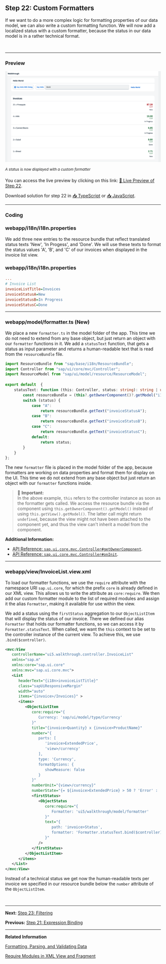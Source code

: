## Step 22: Custom Formatters

If we want to do a more complex logic for formatting properties of our data model, we can also write a custom formatting function. We will now add a localized status with a custom formatter, because the status in our data model is in a rather technical format.

&nbsp;

***

### Preview
  
![](assets/loio7aa185a90dd7495cb6ec30c96bc80a54_LowRes.png "A status is now displayed with a custom formatter")

<sup>*A status is now displayed with a custom formatter*</sup>

You can access the live preview by clicking on this link: [🔗 Live Preview of Step 22](https://sap-samples.github.io/ui5-typescript-walkthrough/build/22/index-cdn.html).

Download solution for step 22 in [📥 TypeScript](https://sap-samples.github.io/ui5-typescript-walkthrough/ui5-typescript-walkthrough-step-22.zip) or [📥 JavaScript](https://sap-samples.github.io/ui5-typescript-walkthrough/ui5-typescript-walkthrough-step-22-js.zip).

***

### Coding

### webapp/i18n/i18n.properties

We add three new entries to the resource bundle that reflect translated status texts 'New', 'In Progess', and 'Done'. We will use these texts to format the status values 'A', 'B', and 'C' of our invoices when displayed in the invoice list view.


### webapp/i18n/i18n.properties

```ini
...
# Invoice List
invoiceListTitle=Invoices
invoiceStatusA=New
invoiceStatusB=In Progress
invoiceStatusC=Done
```

***

### webapp/model/formatter.ts \(New\)

We place a new `formatter.ts` in the model folder of the app. This time we do not need to extend from any base object, but just return an object with our `formatter` functions in it. We add a `statusText` function, that gets a status as input parameter and returns a human-readable text that is read from the `resourceBundle` file.

```ts
import ResourceBundle from "sap/base/i18n/ResourceBundle";
import Controller from "sap/ui/core/mvc/Controller";
import ResourceModel from "sap/ui/model/resource/ResourceModel";

export default  {
    statusText: function (this: Controller, status: string): string | undefined {
        const resourceBundle = (this?.getOwnerComponent()?.getModel("i18n") as ResourceModel)?.getResourceBundle() as ResourceBundle;
        switch (status) {
            case "A":
                return resourceBundle.getText("invoiceStatusA");
            case "B":
                return resourceBundle.getText("invoiceStatusB");
            case "C":
                return resourceBundle.getText("invoiceStatusC");
            default:
                return status;
        }
    }
};

```

The new `formatter` file is placed in the model folder of the app, because formatters are working on data properties and format them for display on the UI. This time we do not extend from any base object but just return an object with our `formatter` functions inside.


>📌 **Important:** <br>
> In the above example, `this` refers to the controller instance as soon as the formatter gets called. We access the resource bundle via the component using `this.getOwnerComponent().getModel()` instead of using `this.getView().getModel()`. The latter call might return `undefined`, because the view might not have been attached to the component yet, and thus the view can't inherit a model from the component.

**Additional Information:**

-   [API Reference: `sap.ui.core.mvc.Controller#getOwnerComponent`](https://sdk.openui5.org/#/api/sap.ui.core.mvc.Controller/methods/getOwnerComponent). 
-   [API Reference: `sap.ui.core.mvc.Controller#onInit`](https://sdk.openui5.org/#/api/sap.ui.core.mvc.Controller/methods/onInit). 

***

### webapp/view/InvoiceList.view.xml

To load our formatter functions, we use the `require` attribute with the namespace URI `sap.ui.core`, for which the prefix `core` is already defined in our XML view. This allows us to write the attribute as `core:require`. We then add our custom formatter module to the list of required modules and assign it the alias `Formatter`, making it available for use within the view.

We add a status using the `firstStatus` aggregation to our `ObjectListItem` that will display the status of our invoice. There we defined our alias `Formatter` that holds our formatter functions, so we can access it by `Formatter.statusText`. When called, we want the `this` context to be set to the controller instance of the current view. To achieve this, we use `.bind($controller)`.

```xml
<mvc:View
   controllerName="ui5.walkthrough.controller.InvoiceList"
   xmlns="sap.m"
   xmlns:core="sap.ui.core"
   xmlns:mvc="sap.ui.core.mvc">
   <List
      headerText="{i18n>invoiceListTitle}"
      class="sapUiResponsiveMargin"
      width="auto"
      items="{invoice>/Invoices}" >
      <items>
         <ObjectListItem
            core:require="{
               Currency: 'sap/ui/model/type/Currency'
            }"
            title="{invoice>Quantity} x {invoice>ProductName}"
            number="{
               parts: [
                  'invoice>ExtendedPrice', 
                  'view>/currency'
               ],
               type: 'Currency',
               formatOptions: {
                  showMeasure: false
               }
            }"
            numberUnit="{view>/currency}"
            numberState="{= ${invoice>ExtendedPrice} > 50 ? 'Error' : 'Success' }">
            <firstStatus>
               <ObjectStatus
                  core:require="{
                     Formatter: 'ui5/walkthrough/model/formatter'
                  }"
                  text="{
                     path: 'invoice>Status',
                     formatter: 'Formatter.statusText.bind($controller)'
                  }"
               />
            </firstStatus>
         </ObjectListItem>
      </items>
   </List>
</mvc:View>
```

Instead of a technical status we get now the human-readable texts per invoice we specified in our resource bundle below the `number` attribute of the `ObjectListItem`.

&nbsp; 
 
***

**Next:** [Step 23: Filtering](../23/README.md "In this step, we add a search field for our product list and define a filter that represents the search term. When searching, the list is automatically updated to show only the items that match the search term.")

**Previous:** [Step 21: Expression Binding](../21/README.md "Sometimes the predefined types of OpenUI5 are not flexible enough and you want to do a simple calculation or formatting in the view - that is where expressions are really helpful. We use them to format our price according to the current number in the data model..")

***

**Related Information** 

[Formatting, Parsing, and Validating Data](https://sdk.openui5.org/topic/07e4b920f5734fd78fdaa236f26236d8.html "Data that is presented on the UI often has to be converted so that is human readable and fits to the locale of the user. On the other hand, data entered by the user has to be parsed and validated to be understood by the data source. For this purpose, you use formatters and data types.")

[Require Modules in XML View and Fragment](https://sdk.openui5.org/topic/b11d853a8e784db6b2d210ef57b0f7d7.html "Modules can be required in XML views and fragments and assigned to aliases which can be used as variables in properties, event handlers, and bindings.")
